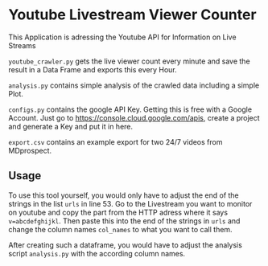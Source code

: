# Youtube Livestream Viewer Counter

This Application is adressing the Youtube API for Information on Live Streams

`youtube_crawler.py` gets the live viewer count every minute and save the result in a Data Frame and exports this every Hour.

`analysis.py` contains simple analysis of the crawled data including a simple Plot.

`configs.py` contains the google API Key. Getting this is free with a Google Account. Just go to https://console.cloud.google.com/apis, create a project and generate a Key and put it in here.

`export.csv` contains an example export for two 24/7 videos from MDprospect.



## Usage

To use this tool yourself, you would only have to adjust the end of the strings in the list `urls` in line 53. Go to the Livestream you want to monitor on youtube and copy the part from the HTTP adress where it says `v=abcdefghijkl`. Then paste this into the end of the strings in `urls` and change the column names `col_names` to what you want to call them. 

After creating such a dataframe, you would have to adjust the analysis script `analysis.py` with the according column names.